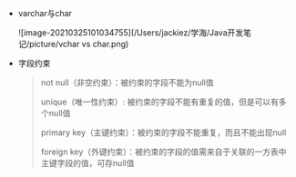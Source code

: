 - varchar与char

  ![image-20210325101034755](/Users/jackiez/学海/Java开发笔记/picture/vchar vs char.png)

- 字段约束

  > not null（非空约束）：被约束的字段不能为null值
  >
  > unique（唯一性约束）: 被约束的字段不能有重复的值，但是可以有多个null值
  >
  > primary key（主键约束）：被约束的字段不能重复，而且不能出现null
  >
  > foreign key（外键约束）：被约束的字段的值需来自于关联的一方表中主键字段的值，可存null值 

